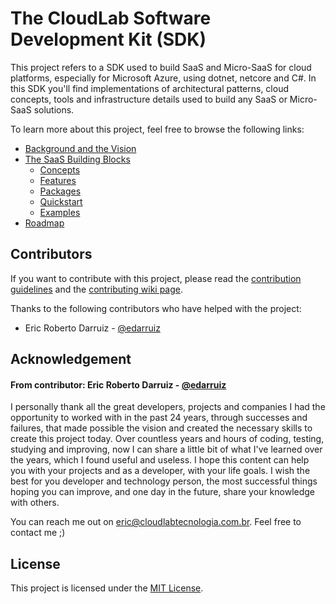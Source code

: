 # The CloudLab Software Development Kit (SDK)
This project refers to a SDK used to build SaaS and Micro-SaaS for cloud platforms, especially for Microsoft Azure, using dotnet, netcore and C#.
In this SDK you'll find implementations of architectural patterns, cloud concepts, tools and infrastructure details used to build any SaaS or Micro-SaaS solutions.

To learn more about this project, feel free to browse the following links:

- [Background and the Vision][background_wiki]
- [The SaaS Building Blocks][saas_building_blocks_wiki]
  - [Concepts][concepts_wiki]
  - [Features][features_wiki]
  - [Packages][packages_wiki]
  - [Quickstart][quickstart_wiki]
  - [Examples][examples_wiki]
- [Roadmap][roadmap_wiki]

## Contributors
If you want to contribute with this project, please read the [contribution guidelines][contributing] and the [contributing wiki page][contributing_wiki].

Thanks to the following contributors who have helped with the project:
- Eric Roberto Darruiz - [@edarruiz][user_edarruiz]

## Acknowledgement
#### From contributor: Eric Roberto Darruiz - [@edarruiz][user_edarruiz]
I personally thank all the great developers, projects and companies I had the opportunity to worked with in the past 24 years, through successes and failures, that made possible the vision and created the necessary skills to create this project today. Over countless years and hours of coding, testing, studying and improving, now I can share a little bit of what I've learned over the years, which I found useful and useless. I hope this content can help you with your projects and as a developer, with your life goals. I wish the best for you developer and technology person, the most successful things hoping you can improve, and one day in the future, share your knowledge with others.

You can reach me out on eric@cloudlabtecnologia.com.br. Feel free to contact me ;)

## License
This project is licensed under the [MIT License][license].

[background_wiki]: https://github.com/cloudlabtech/SDK/wiki/Background-and-the-Vision
[saas_building_blocks_wiki]: https://github.com/cloudlabtech/SDK/wiki/The-Saas-Building-Blocks
[concepts_wiki]: https://github.com/cloudlabtech/SDK/wiki/Concepts
[features_wiki]: https://github.com/cloudlabtech/SDK/wiki/Features
[packages_wiki]: https://github.com/cloudlabtech/SDK/wiki/Packages
[quickstart_wiki]: https://github.com/cloudlabtech/SDK/wiki/Quickstart
[examples_wiki]: https://github.com/cloudlabtech/SDK/wiki/Examples
[roadmap_wiki]: https://github.com/cloudlabtech/SDK/wiki/Roadmap
[contributing]: https://github.com/cloudlabtech/SDK/blob/main/CONTRIBUTING.md
[contributing_wiki]: https://github.com/cloudlabtech/SDK/wiki/How-to-Contribute
[user_edarruiz]: https://github.com/edarruiz
[license]: https://github.com/cloudlabtech/SDK/blob/main/LICENSE

<!-- https://github.com/cloudlabtech/SDK/wiki/ -->